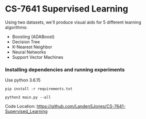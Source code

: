 # CS-7641 Supervised Learning


Using two datasets, we'll produce visual aids for 5 different learning algorithms:
- Boosting (ADABoost)
- Decision Tree
- K-Nearest Neighbor
- Neural Networks
- Support Vector Machines

### Installing dependencies and running experiments

Use python 3.6.15 
 

```
pip install -r requirements.txt

python3 main.py --all
```

Code Location:
https://github.com/LandenSJones/CS-7641-Supervised_Learning